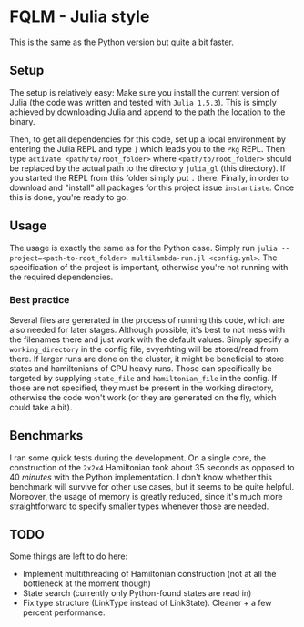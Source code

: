 FQLM - Julia style
===================
This is the same as the Python version but quite a bit faster.

## Setup
The setup is relatively easy: Make sure you install the current version of Julia (the code was written and tested with `Julia 1.5.3`). This is simply achieved by downloading Julia and append to the path the location to the binary.

Then, to get all dependencies for this code, set up a local environment by entering the Julia REPL and type `]` which leads you to the  `Pkg` REPL. Then type `activate <path/to/root_folder>` where `<path/to/root_folder>` should be replaced by the actual path to the directory `julia_gl` (this directory). If you started the REPL from this folder simply put `.` there. Finally, in order to download and "install" all packages for this project issue `instantiate`. Once this is done, you're ready to go.


## Usage
The usage is exactly the same as for the Python case. Simply run `julia --project=<path-to-root_folder> multilambda-run.jl <config.yml>`. The specification of the project is important, otherwise you're not running with the required dependencies.

### Best practice
Several files are generated in the process of running this code, which are also needed for later stages. Although possible, it's best to not mess with the filenames there and just work with the default values. Simply specify a `working_directory` in the config file, evyerhting will be stored/read from there.
If larger runs are done on the cluster, it might be beneficial to store states and hamiltonians of CPU heavy runs. Those can specifically be targeted by supplying `state_file` and `hamiltonian_file` in the config. If those are not specified, they must be present in the working directory, otherwise the code won't work (or they are generated on the fly, which could take a bit).

## Benchmarks
I ran some quick tests during the development. On a single core, the construction of the `2x2x4` Hamiltonian took about 35 seconds as opposed to 40 *minutes* with the Python implementation. I don't know whether this benchmark will survive for other use cases, but it seems to be quite helpful.
Moreover, the usage of memory is greatly reduced, since it's much more straightforward to specify smaller types whenever those are needed.


## TODO
Some things are left to do here:
- Implement multithreading of Hamiltonian construction (not at all the bottleneck at the moment though)
- State search (currently only Python-found states are read in)
- Fix type structure (LinkType instead of LinkState). Cleaner +  a few percent performance.
<!-- - Currently, the default state representation is `UInt128` which is an unaturally large datatype, but needed for lattices with more than 64 links (such as `2x2x6`). This has some effect on the runtime: for the construction of the zero-winding sector of the `2x2x4` lattice the runtime increases to ~42 seconds instead of ~35 seconds with the smaller datatype. This is OK for now, but can be fixed at a later point (with Type Unions and a choosing of the type in the beginning of the simulation) -->
